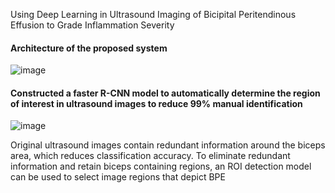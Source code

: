 Using Deep Learning in Ultrasound Imaging of Bicipital Peritendinous Effusion to Grade Inflammation Severity

#### Architecture of the proposed system
![image](https://user-images.githubusercontent.com/39873770/194925141-168415ad-84af-4b5a-9029-76d0fe60b527.png)

#### Constructed a faster R-CNN model to automatically determine the region of interest in ultrasound images to reduce 99% manual identification
![image](https://user-images.githubusercontent.com/39873770/194925248-6fc25775-debc-4879-b960-942ace61ca44.png)

Original ultrasound images contain redundant information around the biceps area, which reduces classification accuracy. To eliminate redundant information and retain biceps containing regions, an ROI detection model can be used to select image regions that depict BPE
